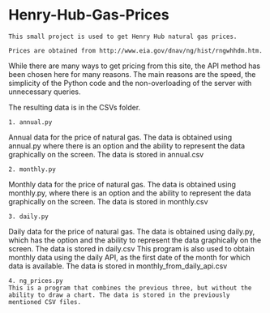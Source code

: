 # Henry-Hub-Gas-Prices

	This small project is used to get Henry Hub natural gas prices.

	Prices are obtained from http://www.eia.gov/dnav/ng/hist/rngwhhdm.htm.

While there are many ways to get pricing from this site, the API
method has been chosen here for many reasons. The main reasons are the speed,
the simplicity of the Python code and the non-overloading of the server with
unnecessary queries.

The resulting data is in the CSVs folder.
	
	1. annual.py
Annual data for the price of natural gas. The data is obtained using
annual.py where there is an option and the ability to represent the data graphically
on the screen. The data is stored in annual.csv

	2. monthly.py
Monthly data for the price of natural gas. The data is obtained using monthly.py,
where there is an option and the ability to represent the data graphically on the
screen. The data is stored in monthly.csv

	3. daily.py
Daily data for the price of natural gas. The data is obtained using daily.py, which has the option and the ability to represent the data graphically on the screen. The data is stored in daily.csv
	This program is also used to obtain monthly data using the daily API, as the first date of the month for which data is available. The data is stored in monthly_from_daily_api.csv
	
	4. ng_prices.py
	This is a program that combines the previous three, but without the ability to draw a chart. The data is stored in the previously mentioned CSV files.
